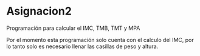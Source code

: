 # Asignacion2
Programación para calcular el IMC, TMB, TMT y MPA

Por el momento esta programación solo cuenta con el calculo del IMC, por lo tanto solo es necesario llenar las casillas de peso y altura.
